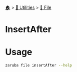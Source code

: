 <!--startTocHeader-->
[🏠](../../README.md) > [🔧 Utilities](../README.md) > [📁 File](README.md)
# InsertAfter
<!--endTocHeader-->

# Usage

<!--startCode-->
```bash
zaruba file insertAfter --help
```
<!--endCode-->

<!--startTocSubtopic-->

<!--endTocSubtopic-->